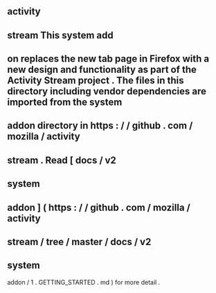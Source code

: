#
activity
-
stream
This
system
add
-
on
replaces
the
new
tab
page
in
Firefox
with
a
new
design
and
functionality
as
part
of
the
Activity
Stream
project
.
The
files
in
this
directory
including
vendor
dependencies
are
imported
from
the
system
-
addon
directory
in
https
:
/
/
github
.
com
/
mozilla
/
activity
-
stream
.
Read
[
docs
/
v2
-
system
-
addon
]
(
https
:
/
/
github
.
com
/
mozilla
/
activity
-
stream
/
tree
/
master
/
docs
/
v2
-
system
-
addon
/
1
.
GETTING_STARTED
.
md
)
for
more
detail
.
